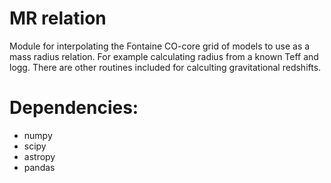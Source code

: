 # MR relation

Module for interpolating the Fontaine CO-core grid of models to use
as a mass radius relation. For example calculating radius from a
known Teff and logg. There are other routines included for calculting
gravitational redshifts.

# Dependencies:
* numpy
* scipy
* astropy
* pandas
